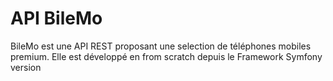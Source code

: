 # API BileMo

BileMo est une API REST proposant une selection de téléphones mobiles premium.
Elle est développé en from scratch depuis le Framework Symfony version 